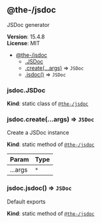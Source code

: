 <!--- Code generated by @the-/script-doc. DO NOT EDIT. -->

<a name="module_@the-/jsdoc"></a>

## @the-/jsdoc
JSDoc generator

**Version**: 15.4.8  
**License**: MIT  

* [@the-/jsdoc](#module_@the-/jsdoc)
    * [.JSDoc](#module_@the-/jsdoc.JSDoc)
    * [.create(...args)](#module_@the-/jsdoc.create) ⇒ <code>JSDoc</code>
    * [.jsdoc()](#module_@the-/jsdoc.jsdoc) ⇒ <code>JSDoc</code>

<a name="module_@the-/jsdoc.JSDoc"></a>

### jsdoc.JSDoc
**Kind**: static class of [<code>@the-/jsdoc</code>](#module_@the-/jsdoc)  
<a name="module_@the-/jsdoc.create"></a>

### jsdoc.create(...args) ⇒ <code>JSDoc</code>
Create a JSDoc instance

**Kind**: static method of [<code>@the-/jsdoc</code>](#module_@the-/jsdoc)  

| Param | Type |
| --- | --- |
| ...args | <code>\*</code> | 

<a name="module_@the-/jsdoc.jsdoc"></a>

### jsdoc.jsdoc() ⇒ <code>JSDoc</code>
Default exports

**Kind**: static method of [<code>@the-/jsdoc</code>](#module_@the-/jsdoc)

